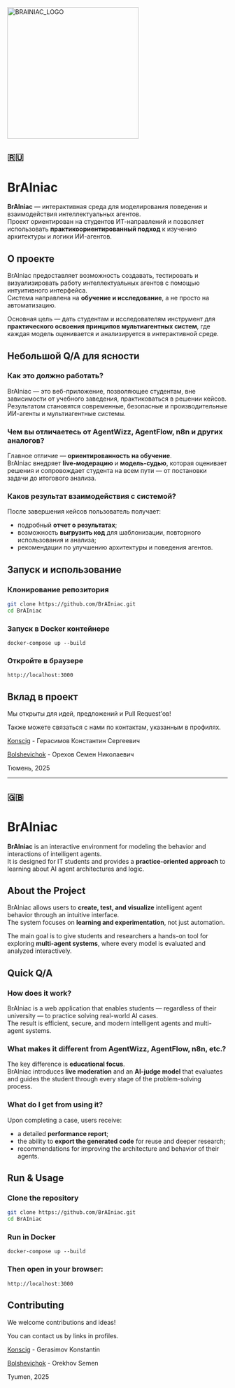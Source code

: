<img align="center" width="300" height="300" alt="BRAINIAC_LOGO" src="https://github.com/user-attachments/assets/59a38236-8b78-4d84-9464-1f03a5b55593" />

## 🇷🇺
# BrAIniac

**BrAIniac** — интерактивная среда для моделирования поведения и взаимодействия интеллектуальных агентов.  
Проект ориентирован на студентов ИТ-направлений и позволяет использовать **практикоориентированный подход** к изучению архитектуры и логики ИИ-агентов.

## О проекте

BrAIniac предоставляет возможность создавать, тестировать и визуализировать работу интеллектуальных агентов с помощью интуитивного интерфейса.  
Система направлена на **обучение и исследование**, а не просто на автоматизацию.  

Основная цель — дать студентам и исследователям инструмент для **практического освоения принципов мультиагентных систем**, где каждая модель оценивается и анализируется в интерактивной среде.

## Небольшой Q/A для ясности

### Как это должно работать?
BrAIniac — это веб-приложение, позволяющее студентам, вне зависимости от учебного заведения, практиковаться в решении кейсов.  
Результатом становятся современные, безопасные и производительные ИИ-агенты и мультиагентные системы.

### Чем вы отличаетесь от AgentWizz, AgentFlow, n8n и других аналогов?
Главное отличие — **ориентированность на обучение**.  
BrAIniac внедряет **live-модерацию** и **модель-судью**, которая оценивает решения и сопровождает студента на всем пути — от постановки задачи до итогового анализа.

### Каков результат взаимодействия с системой?
После завершения кейсов пользователь получает:
- подробный **отчет о результатах**;
- возможность **выгрузить код** для шаблонизации, повторного использования и анализа;
- рекомендации по улучшению архитектуры и поведения агентов.

## Запуск и использование

### Клонирование репозитория
```bash
git clone https://github.com/BrAIniac.git
cd BrAIniac
```

### Запуск в Docker контейнере
`docker-compose up --build`

### Откройте в браузере
`http://localhost:3000`

## Вклад в проект

Мы открыты для идей, предложений и Pull Request’ов!

Также можете связаться с нами по контактам, указанным в профилях.


<a href="https://github.com/Konscig">Konscig</a> - Герасимов Константин Сергеевич

<a href="https://github.com/Bolshevichok">Bolshevichok</a> - Орехов Семен Николаевич

Тюмень, 2025

---

## 🇬🇧 
# BrAIniac

**BrAIniac** is an interactive environment for modeling the behavior and interactions of intelligent agents.  
It is designed for IT students and provides a **practice-oriented approach** to learning about AI agent architectures and logic.

## About the Project

BrAIniac allows users to **create, test, and visualize** intelligent agent behavior through an intuitive interface.  
The system focuses on **learning and experimentation**, not just automation.  

The main goal is to give students and researchers a hands-on tool for exploring **multi-agent systems**, where every model is evaluated and analyzed interactively.

## Quick Q/A

### How does it work?
BrAIniac is a web application that enables students — regardless of their university — to practice solving real-world AI cases.  
The result is efficient, secure, and modern intelligent agents and multi-agent systems.

### What makes it different from AgentWizz, AgentFlow, n8n, etc.?
The key difference is **educational focus**.  
BrAIniac introduces **live moderation** and an **AI-judge model** that evaluates and guides the student through every stage of the problem-solving process.

### What do I get from using it?
Upon completing a case, users receive:
- a detailed **performance report**;
- the ability to **export the generated code** for reuse and deeper research;
- recommendations for improving the architecture and behavior of their agents.

## Run & Usage

### Clone the repository
```bash
git clone https://github.com/BrAIniac.git
cd BrAIniac
```

### Run in Docker
`docker-compose up --build`

### Then open in your browser:
`http://localhost:3000`

## Contributing

We welcome contributions and ideas!

You can contact us by links in profiles.


<a href="https://github.com/Konscig">Konscig</a> - Gerasimov Konstantin

<a href="https://github.com/Bolshevichok">Bolshevichok</a> -  Orekhov Semen

Tyumen, 2025

